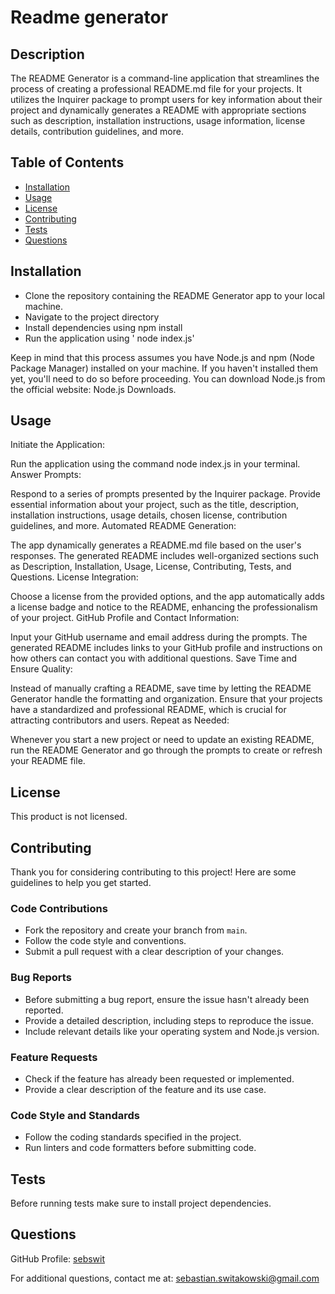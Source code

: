 # Readme generator

## Description

The README Generator is a command-line application that streamlines the process of creating a professional README.md file for your projects. It utilizes the Inquirer package to prompt users for key information about their project and dynamically generates a README with appropriate sections such as description, installation instructions, usage information, license details, contribution guidelines, and more.

## Table of Contents

- [Installation](#installation)
- [Usage](#usage)
- [License](#license)
- [Contributing](#contributing)
- [Tests](#tests)
- [Questions](#questions)

## Installation

* Clone the repository containing the README Generator app to your local machine.
* Navigate to the project directory
* Install dependencies using npm install
* Run the application using ' node index.js'

Keep in mind that this process assumes you have Node.js and npm (Node Package Manager) installed on your machine. If you haven't installed them yet, you'll need to do so before proceeding. You can download Node.js from the official website: Node.js Downloads.

## Usage

Initiate the Application:

Run the application using the command node index.js in your terminal.
Answer Prompts:

Respond to a series of prompts presented by the Inquirer package.
Provide essential information about your project, such as the title, description, installation instructions, usage details, chosen license, contribution guidelines, and more.
Automated README Generation:

The app dynamically generates a README.md file based on the user's responses.
The generated README includes well-organized sections such as Description, Installation, Usage, License, Contributing, Tests, and Questions.
License Integration:

Choose a license from the provided options, and the app automatically adds a license badge and notice to the README, enhancing the professionalism of your project.
GitHub Profile and Contact Information:

Input your GitHub username and email address during the prompts.
The generated README includes links to your GitHub profile and instructions on how others can contact you with additional questions.
Save Time and Ensure Quality:

Instead of manually crafting a README, save time by letting the README Generator handle the formatting and organization.
Ensure that your projects have a standardized and professional README, which is crucial for attracting contributors and users.
Repeat as Needed:

Whenever you start a new project or need to update an existing README, run the README Generator and go through the prompts to create or refresh your README file.
  
## License

This product is not licensed.

## Contributing

Thank you for considering contributing to this project! Here are some guidelines to help you get started.

### Code Contributions

- Fork the repository and create your branch from `main`.
- Follow the code style and conventions.
- Submit a pull request with a clear description of your changes.

### Bug Reports

- Before submitting a bug report, ensure the issue hasn't already been reported.
- Provide a detailed description, including steps to reproduce the issue.
- Include relevant details like your operating system and Node.js version.

### Feature Requests

- Check if the feature has already been requested or implemented.
- Provide a clear description of the feature and its use case.

### Code Style and Standards

- Follow the coding standards specified in the project.
- Run linters and code formatters before submitting code.

## Tests

Before running tests make sure to install project dependencies.

## Questions

GitHub Profile: [sebswit](https://github.com/sebswit)

For additional questions, contact me at: sebastian.switakowski@gmail.com
